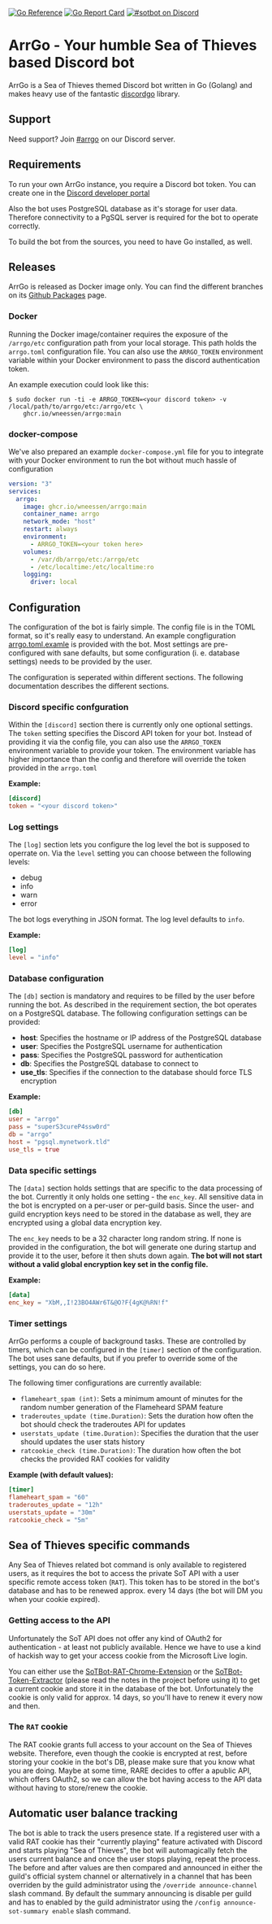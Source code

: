[![Go Reference](https://pkg.go.dev/badge/github.com/wneessen/arrgo.svg)](https://pkg.go.dev/github.com/wneessen/arrgo) [![Go Report Card](https://goreportcard.com/badge/github.com/wneessen/arrgo)](https://goreportcard.com/report/github.com/wneessen/arrgo) [![#sotbot on Discord](https://img.shields.io/badge/Discord-%23arrgo-blue.svg)](https://discord.gg/zZprPUSW)

# ArrGo - Your humble Sea of Thieves based Discord bot
ArrGo is a Sea of Thieves themed Discord bot written in Go (Golang) and makes heavy use of the
fantastic [discordgo](https://github.com/bwmarrin/discordgo) library.

## Support
Need support? Join [#arrgo](https://discord.gg/zZprPUSW) on our Discord server.

## Requirements
To run your own ArrGo instance, you require a Discord bot token. You can create one in the
[Discord developer portal](https://discord.com/developers/applications)

Also the bot uses PostgreSQL database as it's storage for user data. Therefore connectivity to a PgSQL
server is required for the bot to operate correctly.

To build the bot from the sources, you need to have Go installed, as well.

## Releases
ArrGo is released as Docker image only. You can find the different branches on its
[Github Packages](https://github.com/wneessen/arrgo/pkgs/container/arrgo) page.

### Docker
Running the Docker image/container requires the exposure of the `/arrgo/etc` configuration path from
your local storage. This path holds the `arrgo.toml` configuration file. You can also use the `ARRGO_TOKEN`
environment variable within your Docker environment to pass the discord authentication token.

An example execution could look like this:
```shell
$ sudo docker run -ti -e ARRGO_TOKEN=<your discord token> -v /local/path/to/arrgo/etc:/arrgo/etc \
    ghcr.io/wneessen/arrgo:main 
````

### docker-compose
We've also prepared an example `docker-compose.yml` file for you to integrate with your Docker environment to run the
bot without much hassle of configuration

```yaml
version: "3"
services:
  arrgo:
    image: ghcr.io/wneessen/arrgo:main
    container_name: arrgo
    network_mode: "host"
    restart: always
    environment:
      - ARRGO_TOKEN=<your token here>
    volumes:
      - /var/db/arrgo/etc:/arrgo/etc
      - /etc/localtime:/etc/localtime:ro
    logging:
      driver: local
```

## Configuration
The configuration of the bot is fairly simple. The config file is in the TOML format, so it's really easy
to understand. An example congfiguration [arrgo.toml.examle](./arrgo.toml.example) is provided with the bot.
Most settings are pre-configured with sane defaults, but some configuration (i. e. database settings) needs to
be provided by the user.

The configuration is seperated within different sections. The following documentation describes the different 
sections.

### Discord specific confguration
Within the `[discord]` section there is currently only one optional settings. The `token` setting specifies the
Discord API token for your bot. Instead of providing it via the config file, you can also use the `ARRGO_TOKEN`
environment variable to provide your token. The environment variable has higher importance than the config and
therefore will override the token provided in the `arrgo.toml`

**Example:**
```toml
[discord]
token = "<your discord token>"
```

### Log settings
The `[log]` section lets you configure the log level the bot is supposed to operrate on. Via the `level` setting
you can choose between the following levels:
 * debug
 * info
 * warn
 * error

The bot logs everything in JSON format. The log level defaults to `info`. 

**Example:**
```toml
[log]
level = "info"
```

### Database configuration
The `[db]` section is mandatory and requires to be filled by the user before running the bot. As described in the
requirement section, the bot operates on a PostgreSQL database. The following configuration settings can be
provided:

 * **host**: Specifies the hostname or IP address of the PostgreSQL database
 * **user**: Specifies the PostgreSQL username for authentication
 * **pass**: Specifies the PostgreSQL password for authentication
 * **db**: Specifies the PostgreSQL database to connect to
 * **use_tls**: Specifies if the connection to the database should force TLS encryption

**Example:**
```toml
[db]
user = "arrgo"
pass = "superS3cureP4ssw0rd"
db = "arrgo"
host = "pgsql.mynetwork.tld"
use_tls = true
```

### Data specific settings
The `[data]` section holds settings that are specific to the data processing of the bot. Currently it only holds
one setting - the `enc_key`. All sensitive data in the bot is encrypted on a per-user or per-guild basis. Since 
the user- and guild encryption keys need to be stored in the database as well, they are encrypted using a global
data encryption key.

The `enc_key` needs to be a 32 character long random string. If none is provided in the configuration, the bot will
generate one during startup and provide it to the user, before it then shuts down again. **The bot will not start 
without a valid global encryption key set in the config file.**

**Example:**
```toml
[data]
enc_key = "XbM,,I!23BO4AWr6T&@O?F{4gK@%RN!f"
```

### Timer settings
ArrGo performs a couple of background tasks. These are controlled by timers, which can be configured in the
`[timer]` section of the configuration. The bot uses sane defaults, but if you prefer to override some of the 
settings, you can do so here.

The following timer configurations are currently available:
 * `flameheart_spam (int)`: Sets a minimum amount of minutes for the random number generation of the Flameheard SPAM feature
 * `traderoutes_update (time.Duration)`: Sets the duration how often the bot should check the traderoutes API for updates
 * `userstats_update (time.Duration)`: Specifies the duration that the user should updates the user stats history
 * `ratcookie_check (time.Duration)`: The duration how often the bot checks the provided RAT cookies for validity

**Example (with default values):**
```toml
[timer]
flameheart_spam = "60"
traderoutes_update = "12h"
userstats_update = "30m"
ratcookie_check = "5m"
```

## Sea of Thieves specific commands
Any Sea of Thieves related bot command is only available to registered users, as it requires the bot to access 
the private SoT API with a user specific remote access token (`RAT`). This token has to be stored in the bot's 
database and has to be renewed approx. every 14 days (the bot will DM you when your cookie expired).

### Getting access to the API
Unfortunately the SoT API does not offer any kind of OAuth2 for authentication - at least not publicly available.
Hence we have to use a kind of hackish way to get your access cookie from the Microsoft Live login.

You can either use the [SoTBot-RAT-Chrome-Extension](https://github.com/wneessen/sotbot-rat-extension/tree/main/Chrome)
or the [SoTBot-Token-Extractor](https://github.com/wneessen/sotbot-token-extrator) (please read the notes in the 
project before using it) to get a current cookie and store it in the database of the bot. Unfortunately the cookie 
is only valid for approx. 14 days, so you'll have to renew it every now and then.

### The `RAT` cookie
The RAT cookie grants full access to your account on the Sea of Thieves website. Therefore, even though the cookie 
is encrypted at rest, before storing your cookie in the bot's DB, please make sure that you know what you 
are doing. Maybe at some time, RARE decides to offer a apublic API, which offers OAuth2, so we can allow the 
bot having access to the API data without having to store/renew the cookie.

## Automatic user balance tracking
The bot is able to track the users presence state. If a registered user with a valid RAT cookie has their 
"currently playing" feature activated with Discord and starts playing "Sea of Thieves", the bot will 
automagically fetch the users current balance and once the user stops playing, repeat the process. 
The before and after values are then compared and announced in either the guild's official system channel 
or alternatively in a channel that has been overriden by the guild administrator using the
`/override announce-channel` slash command. By default the summary announcing is disable per guild and has
to enabled by the guild administrator using the `/config announce-sot-summary enable` slash command.